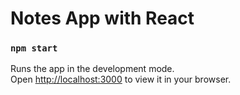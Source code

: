 # Notes App with React

### `npm start`

Runs the app in the development mode.\
Open [http://localhost:3000](http://localhost:3000) to view it in your browser.
